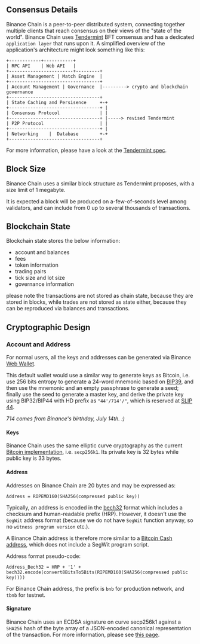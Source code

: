 ## Consensus Details

Binance Chain is a peer-to-peer distributed system, connecting together multiple clients that reach consensus on their views of the "state of the world". Binance Chain uses [Tendermint](https://github.com/tendermint/tendermint) BFT consensus and has a dedicated `application layer` that runs upon it. A simplified overview of the application's architecture might look something like this:

```
+------------+-----------+
| RPC API    | Web API   |
+------------------------+---------+
| Asset Management | Match Engine  |
+----------------------------------+
| Account Management | Governance  |---------> crypto and blockchain governance
+----------------------------------+
| State Caching and Persisence     +-+
+----------------------------------+ |
| Consensus Protocol               | |
+----------------------------------+ |-----> revised Tendermint
| P2P Protocol                     | |
+----------------------------------+ |
| Networking    |  Database        +-+
+----------------------------------+

```

For more information, please have a look at the [Tendermint spec](https://github.com/tendermint/tendermint/blob/master/docs/spec/consensus/consensus.md).

## Block Size

Binance Chain uses a similar block structure as Tendermint proposes, with a size limit of 1 megabyte.

It is expected a block will be produced on a-few-of-seconds level among validators, and can include
from 0 up to several thousands of transactions.

## Blockchain State

Blockchain state stores the below information:

- account and balances
- fees
- token information
- trading pairs
- tick size and lot size
- governance information

please note the transactions are not stored as chain state, because they are stored in blocks, while
trades are not stored as state either, because they can be reproduced via balances and transactions.

## Cryptographic Design

### Account and Address

For normal users, all the keys and addresses can be generated via Binance [Web Wallet](https://www.binance.org/en/create).

This default wallet would use a similar way to generate keys as Bitcoin, i.e. use 256 bits entropy to generate a 24-word mnemonic based on [BIP39](https://github.com/bitcoin/bips/blob/master/bip-0039.mediawiki), and then use the mnemonic and an empty passphrase to generate a seed; finally use the seed to generate a master key, and derive the private key using BIP32/BIP44 with HD prefix as `"44'/714'/"`, which is reserved at [SLIP 44](https://github.com/satoshilabs/slips/blob/master/slip-0044.md).

_714 comes from Binance's birthday, July 14th. :)_

#### Keys

Binance Chain uses the same elliptic curve cryptography as the current [Bitcoin implementation](https://github.com/btcsuite/btcd/tree/master/btcec), i.e. `secp256k1`. Its private key is 32 bytes while public key is 33 bytes.

#### Address

Addresses on Binance Chain are 20 bytes and may be expressed as:

```
Address = RIPEMD160(SHA256(compressed public key))
```

Typically, an address is encoded in the [bech32](https://github.com/bitcoin/bips/blob/master/bip-0173.mediawiki) format which includes a checksum and human-readable prefix (HRP). However, it doesn't use the `SegWit` address format (because we do not have `SegWit` function anyway, so no `witness program version` etc.).

A Binance Chain address is therefore more similar to a [Bitcoin Cash address](https://github.com/bitcoincashorg/bitcoincash.org/blob/master/spec/cashaddr.md), which does not include a SegWit program script.

Address format pseudo-code:

```
Address_Bech32 = HRP + '1' + bech32.encode(convert8BitsTo5Bits(RIPEMD160(SHA256(compressed public key))))
```

For Binance Chain address, the prefix is `bnb` for production network, and `tbnb` for testnet.

#### Signature

Binance Chain uses an ECDSA signature on curve secp256k1 against a `SHA256` hash of the byte array of a JSON-encoded canonical representation of the transaction. For more information, please see [this page](./encoding.md#canonical-bytes-for-signing).
